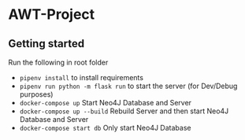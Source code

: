 # AWT-Project

## Getting started
Run the following in root folder

- `pipenv install` to install requirements
- `pipenv run python -m flask run` to start the server (for Dev/Debug purposes)
- `docker-compose up` Start Neo4J Database and Server
- `docker-compose up --build` Rebuild Server and then start Neo4J Database and Server
- `docker-compose start db` Only start Neo4J Database